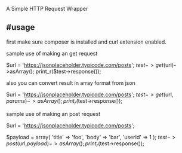 A Simple HTTP Request Wrapper

#usage
----------
first make sure composer is installed and curl extension enabled.


sample use of making an get request

$url = 'https://jsonplaceholder.typicode.com/posts';
$test->get($url)->asArray();
print_r($test->response());

also you can convert result in array format from json

$url = 'https://jsonplaceholder.typicode.com/posts';
$test->get($url, $params)->asArray();
print_r($test->response());


sample use of making an post request

$url = 'https://jsonplaceholder.typicode.com/posts';

$payload = array(
    'title' => 'foo',
    'body' => 'bar',
    'userId' => 1
);
$test->post($url,$payload)->asArray();
print_r($test->response()); 